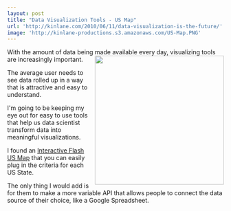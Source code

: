 ```yaml
---
layout: post
title: "Data Visualization Tools - US Map"
url: 'http://kinlane.com/2010/06/11/data-visualization-is-the-future/'
image: 'http://kinlane-productions.s3.amazonaws.com/US-Map.PNG'
---
```


With the amount of data being made available every day, visualizing tools are increasingly important. <img class="alignnone c1" title="US Map Visualization" src="http://kinlane-productions.s3.amazonaws.com/US-Map.PNG" alt="" width="300" align="right" />

The average user needs to see data rolled up in a way that is attractive and easy to understand.

I'm going to be keeping my eye out for easy to use tools that help us data scientist transform data into meaningful visualizations.

I found an [Interactive Flash US Map][1] that you can easily plug in the criteria for each US State.

The only thing I would add is for them to make a more variable API that allows people to connect the data source of their choice, like a Google Spreadsheet.

   [1]: http://www.flashusamap.com/statistics.php
